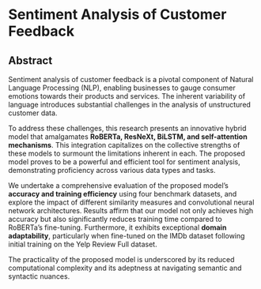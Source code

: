 # Sentiment Analysis of Customer Feedback

## Abstract
Sentiment analysis of customer feedback is a pivotal component of Natural Language Processing (NLP), enabling businesses to gauge consumer emotions towards their products and services. The inherent variability of language introduces substantial challenges in the analysis of unstructured customer data.  

To address these challenges, this research presents an innovative hybrid model that amalgamates **RoBERTa, ResNeXt, BiLSTM, and self-attention mechanisms**. This integration capitalizes on the collective strengths of these models to surmount the limitations inherent in each. The proposed model proves to be a powerful and efficient tool for sentiment analysis, demonstrating proficiency across various data types and tasks.  

We undertake a comprehensive evaluation of the proposed model’s **accuracy and training efficiency** using four benchmark datasets, and explore the impact of different similarity measures and convolutional neural network architectures. Results affirm that our model not only achieves high accuracy but also significantly reduces training time compared to RoBERTa’s fine-tuning. Furthermore, it exhibits exceptional **domain adaptability**, particularly when fine-tuned on the IMDb dataset following initial training on the Yelp Review Full dataset.  

The practicality of the proposed model is underscored by its reduced computational complexity and its adeptness at navigating semantic and syntactic nuances.
